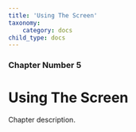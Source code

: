 ```yaml
---
title: 'Using The Screen'
taxonomy:
    category: docs
child_type: docs
---
```


### Chapter Number 5

# Using The Screen

Chapter description.